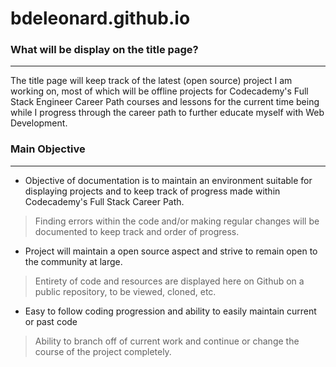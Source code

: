 # bdeleonard.github.io
### What will be display on the title page?
------------------
The title page will keep track of the latest (open source) project I am working on, most of which will be offline projects for Codecademy's Full Stack Engineer Career Path courses and lessons for the current time being while I progress through the career path to further educate myself with Web Development.


### Main Objective
------------------
- Objective of documentation is to maintain an environment suitable for displaying projects and to keep track of progress made within Codecademy's Full Stack Career Path.
> Finding errors within the code and/or making regular changes will be documented to keep track and order of progress.
- Project will maintain a open source aspect and strive to remain open to the community at large.
> Entirety of code and resources are displayed here on Github on a public repository, to be viewed, cloned, etc.
- Easy to follow coding progression and ability to easily maintain current or past code
> Ability to branch off of current work and continue or change the course of the project completely.
